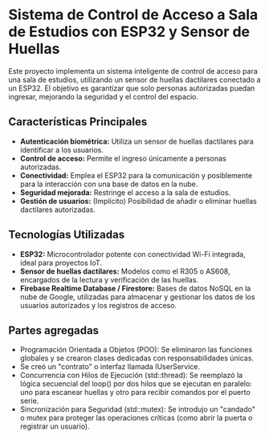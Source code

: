 # Sistema de Control de Acceso a Sala de Estudios con ESP32 y Sensor de Huellas

Este proyecto implementa un sistema inteligente de control de acceso para una sala de estudios, utilizando un sensor de huellas dactilares conectado a un ESP32. El objetivo es garantizar que solo personas autorizadas puedan ingresar, mejorando la seguridad y el control del espacio.

## Características Principales

* **Autenticación biométrica:** Utiliza un sensor de huellas dactilares para identificar a los usuarios.
* **Control de acceso:** Permite el ingreso únicamente a personas autorizadas.
* **Conectividad:** Emplea el ESP32 para la comunicación y posiblemente para la interacción con una base de datos en la nube.
* **Seguridad mejorada:** Restringe el acceso a la sala de estudios.
* **Gestión de usuarios:** (Implícito) Posibilidad de añadir o eliminar huellas dactilares autorizadas.

##  Tecnologías Utilizadas

* **ESP32:** Microcontrolador potente con conectividad Wi-Fi integrada, ideal para proyectos IoT.
* **Sensor de huellas dactilares:** Modelos como el R305 o AS608, encargados de la lectura y verificación de las huellas.
* **Firebase Realtime Database / Firestore:** Bases de datos NoSQL en la nube de Google, utilizadas para almacenar y gestionar los datos de los usuarios autorizados y los registros de acceso.

##  Partes agregadas

* Programación Orientada a Objetos (POO): Se eliminaron las funciones globales y se crearon clases dedicadas con responsabilidades únicas.
* Se creó un "contrato" o interfaz llamada IUserService.
* Concurrencia con Hilos de Ejecución (std::thread): Se reemplazó la lógica secuencial del loop() por dos hilos que se ejecutan en paralelo: uno para escanear huellas y otro para recibir comandos por el puerto serie.
* Sincronización para Seguridad (std::mutex): Se introdujo un "candado" o mutex para proteger las operaciones críticas (como abrir la puerta o registrar un usuario).
